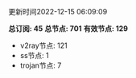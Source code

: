 更新时间2022-12-15 06:09:09

**总订阅: 45**
**总节点: 701**
**有效节点: 129**
- v2ray节点: 121
- ss节点: 1
- trojan节点: 7
